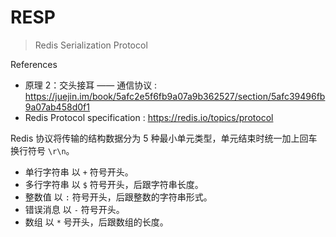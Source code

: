 # RESP

> Redis Serialization Protocol

References

- 原理 2：交头接耳 —— 通信协议 : https://juejin.im/book/5afc2e5f6fb9a07a9b362527/section/5afc39496fb9a07ab458d0f1
- Redis Protocol specification : https://redis.io/topics/protocol

Redis 协议将传输的结构数据分为 5 种最小单元类型，单元结束时统一加上回车换行符号 `\r\n`。

- 单行字符串 以 `+` 符号开头。
- 多行字符串 以 `$` 符号开头，后跟字符串长度。
- 整数值 以 `:` 符号开头，后跟整数的字符串形式。
- 错误消息 以 `-` 符号开头。
- 数组 以 `*` 号开头，后跟数组的长度。
